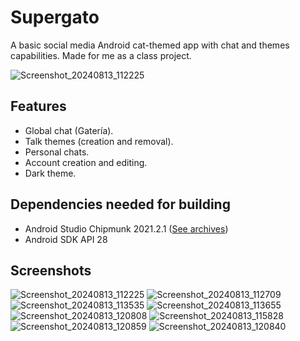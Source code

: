 # Supergato
A basic social media Android cat-themed app with chat and themes capabilities. Made for me as a class project.

![Screenshot_20240813_112225](https://github.com/user-attachments/assets/3f3f14d0-92a1-4a6f-8c87-90f4a652f8f2)

## Features
- Global chat (Gatería).
- Talk themes (creation and removal).
- Personal chats.
- Account creation and editing.
- Dark theme.

## Dependencies needed for building
- Android Studio Chipmunk 2021.2.1 ([See archives](https://developer.android.com/studio/archive))
- Android SDK API 28

## Screenshots
![Screenshot_20240813_112225](https://github.com/user-attachments/assets/a428e65a-5939-49d3-9023-e4cdc77e3c75)
![Screenshot_20240813_112709](https://github.com/user-attachments/assets/94394ab7-f2f7-4f15-b72d-20b0e8a84fee)
![Screenshot_20240813_113535](https://github.com/user-attachments/assets/10cac2f0-9916-47a2-9e3b-a0960904811e)
![Screenshot_20240813_113655](https://github.com/user-attachments/assets/7384e3fd-004e-4d0c-b4c9-4bf952f73001)
![Screenshot_20240813_120808](https://github.com/user-attachments/assets/728b88c3-abc2-463f-a476-7bb8c776f8f1)
![Screenshot_20240813_115828](https://github.com/user-attachments/assets/c1561a65-62f4-4d58-b827-d61c92e84feb)
![Screenshot_20240813_120859](https://github.com/user-attachments/assets/5cf532a9-65b4-439e-b44a-4db5ff9b617e)
![Screenshot_20240813_120840](https://github.com/user-attachments/assets/843bb706-f3e2-4fb6-a020-bde68702fff3)
